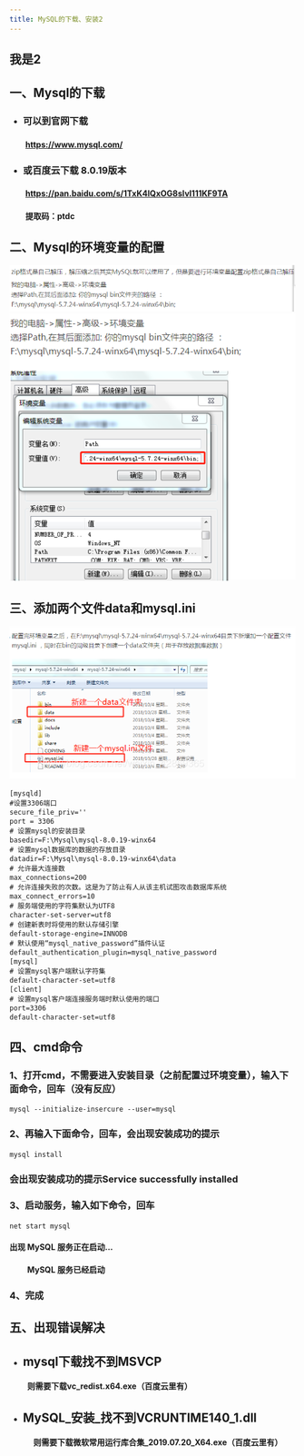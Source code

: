 ```yaml
---
title: MySQL的下载、安装2
---
```


<!--truncate-->
## 我是2
## 一、Mysql的下载
 - ### 可以到官网下载
#### 　　https://www.mysql.com/
 - ### 或百度云下载 8.0.19版本
#### 　　https://pan.baidu.com/s/1TxK4lQxOG8sIvl111KF9TA
#### 　　提取码：ptdc
## 二、Mysql的环境变量的配置

 ![Image text](/assets/mysql/mysql_1.png)
 ![Image text](/assets/mysql/mysql_2.png)


## 三、添加两个文件data和mysql.ini
  ![Image text](/assets/mysql/mysql_3.png)
```
[mysqld]
#设置3306端口 
secure_file_priv=''
port = 3306
# 设置mysql的安装目录 
basedir=F:\Mysql\mysql-8.0.19-winx64
# 设置mysql数据库的数据的存放目录
datadir=F:\Mysql\mysql-8.0.19-winx64\data
# 允许最大连接数
max_connections=200 
# 允许连接失败的次数。这是为了防止有人从该主机试图攻击数据库系统
max_connect_errors=10
# 服务端使用的字符集默认为UTF8
character-set-server=utf8 
# 创建新表时将使用的默认存储引擎 
default-storage-engine=INNODB
# 默认使用“mysql_native_password”插件认证
default_authentication_plugin=mysql_native_password
[mysql]
# 设置mysql客户端默认字符集
default-character-set=utf8
[client]
# 设置mysql客户端连接服务端时默认使用的端口
port=3306
default-character-set=utf8
```
## 四、cmd命令
 ### 1、打开cmd，不需要进入安装目录（之前配置过环境变量），输入下面命令，回车（没有反应）
 ```
 mysql --initialize-insercure --user=mysql
 ```
 ### 2、再输入下面命令，回车，会出现安装成功的提示
 
 ```
 mysql install
 ```
 ### 会出现安装成功的提示Service successfully installed
  
### 3、启动服务，输入如下命令，回车
```
net start mysql
```
#### 出现 MySQL 服务正在启动...
   #### 　　 MySQL 服务已经启动
### 4、完成
## 五、出现错误解决
- ## mysql下载找不到MSVCP
#### 　　 则需要下载vc_redist.x64.exe（百度云里有）
- ## MySQL_安装_找不到VCRUNTIME140_1.dll
#### 　　　则需要下载微软常用运行库合集_2019.07.20_X64.exe（百度云里有）
